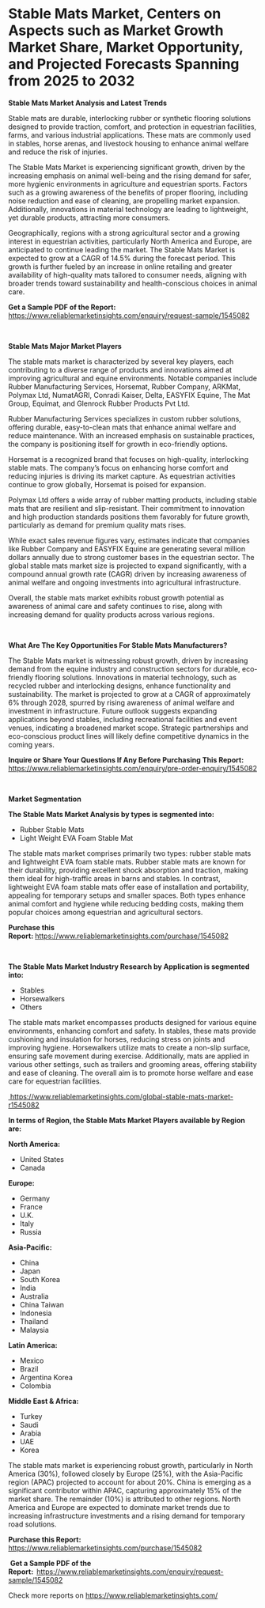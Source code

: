 <p><h1>Stable Mats Market, Centers on Aspects such as Market Growth Market Share, Market Opportunity, and Projected Forecasts Spanning from 2025 to 2032</h1></p><p><strong>Stable Mats Market Analysis and Latest Trends</strong></p>
<p><p>Stable mats are durable, interlocking rubber or synthetic flooring solutions designed to provide traction, comfort, and protection in equestrian facilities, farms, and various industrial applications. These mats are commonly used in stables, horse arenas, and livestock housing to enhance animal welfare and reduce the risk of injuries.</p><p>The Stable Mats Market is experiencing significant growth, driven by the increasing emphasis on animal well-being and the rising demand for safer, more hygienic environments in agriculture and equestrian sports. Factors such as a growing awareness of the benefits of proper flooring, including noise reduction and ease of cleaning, are propelling market expansion. Additionally, innovations in material technology are leading to lightweight, yet durable products, attracting more consumers.</p><p>Geographically, regions with a strong agricultural sector and a growing interest in equestrian activities, particularly North America and Europe, are anticipated to continue leading the market. The Stable Mats Market is expected to grow at a CAGR of 14.5% during the forecast period. This growth is further fueled by an increase in online retailing and greater availability of high-quality mats tailored to consumer needs, aligning with broader trends toward sustainability and health-conscious choices in animal care.</p></p>
<p><strong>Get a Sample PDF of the Report:&nbsp;</strong> <a href="https://www.reliablemarketinsights.com/enquiry/request-sample/1545082?utm_campaign=2538&utm_medium=2&utm_source=Github&utm_content=ia&utm_term=04042025&utm_id=stable-mats">https://www.reliablemarketinsights.com/enquiry/request-sample/1545082</a></p>
<p>&nbsp;</p>
<p><strong>Stable Mats Major Market Players</strong></p>
<p><p>The stable mats market is characterized by several key players, each contributing to a diverse range of products and innovations aimed at improving agricultural and equine environments. Notable companies include Rubber Manufacturing Services, Horsemat, Rubber Company, ARKMat, Polymax Ltd, NumatAGRI, Conradi Kaiser, Delta, EASYFIX Equine, The Mat Group, Equimat, and Glenrock Rubber Products Pvt Ltd.</p><p>Rubber Manufacturing Services specializes in custom rubber solutions, offering durable, easy-to-clean mats that enhance animal welfare and reduce maintenance. With an increased emphasis on sustainable practices, the company is positioning itself for growth in eco-friendly options. </p><p>Horsemat is a recognized brand that focuses on high-quality, interlocking stable mats. The company’s focus on enhancing horse comfort and reducing injuries is driving its market capture. As equestrian activities continue to grow globally, Horsemat is poised for expansion.</p><p>Polymax Ltd offers a wide array of rubber matting products, including stable mats that are resilient and slip-resistant. Their commitment to innovation and high production standards positions them favorably for future growth, particularly as demand for premium quality mats rises.</p><p>While exact sales revenue figures vary, estimates indicate that companies like Rubber Company and EASYFIX Equine are generating several million dollars annually due to strong customer bases in the equestrian sector. The global stable mats market size is projected to expand significantly, with a compound annual growth rate (CAGR) driven by increasing awareness of animal welfare and ongoing investments into agricultural infrastructure.</p><p>Overall, the stable mats market exhibits robust growth potential as awareness of animal care and safety continues to rise, along with increasing demand for quality products across various regions.</p></p>
<p>&nbsp;</p>
<p><strong>What Are The Key Opportunities For Stable Mats Manufacturers?</strong></p>
<p><p>The Stable Mats market is witnessing robust growth, driven by increasing demand from the equine industry and construction sectors for durable, eco-friendly flooring solutions. Innovations in material technology, such as recycled rubber and interlocking designs, enhance functionality and sustainability. The market is projected to grow at a CAGR of approximately 6% through 2028, spurred by rising awareness of animal welfare and investment in infrastructure. Future outlook suggests expanding applications beyond stables, including recreational facilities and event venues, indicating a broadened market scope. Strategic partnerships and eco-conscious product lines will likely define competitive dynamics in the coming years.</p></p>
<p><strong>Inquire or Share Your Questions If Any Before Purchasing This Report:</strong> <a href="https://www.reliablemarketinsights.com/enquiry/pre-order-enquiry/1545082?utm_campaign=2538&utm_medium=2&utm_source=Github&utm_content=ia&utm_term=04042025&utm_id=stable-mats">https://www.reliablemarketinsights.com/enquiry/pre-order-enquiry/1545082</a></p>
<p>&nbsp;</p>
<p><strong>Market Segmentation</strong></p>
<p><strong>The Stable Mats Market Analysis by types is segmented into:</strong></p>
<p><ul><li>Rubber Stable Mats</li><li>Light Weight EVA Foam Stable Mat</li></ul></p>
<p><p>The stable mats market comprises primarily two types: rubber stable mats and lightweight EVA foam stable mats. Rubber stable mats are known for their durability, providing excellent shock absorption and traction, making them ideal for high-traffic areas in barns and stables. In contrast, lightweight EVA foam stable mats offer ease of installation and portability, appealing for temporary setups and smaller spaces. Both types enhance animal comfort and hygiene while reducing bedding costs, making them popular choices among equestrian and agricultural sectors.</p></p>
<p><strong>Purchase this Report:&nbsp;</strong><a href="https://www.reliablemarketinsights.com/purchase/1545082?utm_campaign=2538&utm_medium=2&utm_source=Github&utm_content=ia&utm_term=04042025&utm_id=stable-mats">https://www.reliablemarketinsights.com/purchase/1545082</a></p>
<p>&nbsp;</p>
<p><strong>The Stable Mats Market Industry Research by Application is segmented into:</strong></p>
<p><ul><li>Stables</li><li>Horsewalkers</li><li>Others</li></ul></p>
<p><p>The stable mats market encompasses products designed for various equine environments, enhancing comfort and safety. In stables, these mats provide cushioning and insulation for horses, reducing stress on joints and improving hygiene. Horsewalkers utilize mats to create a non-slip surface, ensuring safe movement during exercise. Additionally, mats are applied in various other settings, such as trailers and grooming areas, offering stability and ease of cleaning. The overall aim is to promote horse welfare and ease care for equestrian facilities.</p></p>
<p><a href="https://www.reliablemarketinsights.com/global-stable-mats-market-r1545082?utm_campaign=2538&utm_medium=2&utm_source=Github&utm_content=ia&utm_term=04042025&utm_id=stable-mats">&nbsp;https://www.reliablemarketinsights.com/global-stable-mats-market-r1545082</a></p>
<p><strong>In terms of Region, the Stable Mats Market Players available by Region are:</strong></p>
<p>
    <p> <strong> North America: </strong>
        <ul>
            <li>United States</li>
            <li>Canada</li>
        </ul>
        </p> 
    <p> <strong> Europe: </strong>
        <ul>
            <li>Germany</li>
            <li>France</li>
            <li>U.K.</li>
            <li>Italy</li>
            <li>Russia</li>
        </ul>
        </p> 
    <p> <strong> Asia-Pacific: </strong>
        <ul>
            <li>China</li>
            <li>Japan</li>
            <li>South Korea</li>
            <li>India</li>
            <li>Australia</li>
            <li>China Taiwan</li>
            <li>Indonesia</li>
            <li>Thailand</li>
            <li>Malaysia</li>
        </ul>
        </p> 
    <p> <strong> Latin America: </strong>
        <ul>
            <li>Mexico</li>
            <li>Brazil</li>
            <li>Argentina Korea</li>
            <li>Colombia</li>
        </ul>
        </p> 
    <p> <strong> Middle East & Africa: </strong>
        <ul>
            <li>Turkey</li>
            <li>Saudi</li>
            <li>Arabia</li>
            <li>UAE</li>
            <li>Korea</li>
        </ul>
    </p>
    </p>
<p><p>The stable mats market is experiencing robust growth, particularly in North America (30%), followed closely by Europe (25%), with the Asia-Pacific region (APAC) projected to account for about 20%. China is emerging as a significant contributor within APAC, capturing approximately 15% of the market share. The remainder (10%) is attributed to other regions. North America and Europe are expected to dominate market trends due to increasing infrastructure investments and a rising demand for temporary road solutions.</p></p>
<p><strong>Purchase this Report: </strong><a href="https://www.reliablemarketinsights.com/purchase/1545082?utm_campaign=2538&utm_medium=2&utm_source=Github&utm_content=ia&utm_term=04042025&utm_id=stable-mats">https://www.reliablemarketinsights.com/purchase/1545082</a></p>
<p>&nbsp;<strong>Get a Sample PDF of the Report:&nbsp;&nbsp;</strong><a href="https://www.reliablemarketinsights.com/enquiry/request-sample/1545082?utm_campaign=2538&utm_medium=2&utm_source=Github&utm_content=ia&utm_term=04042025&utm_id=stable-mats">https://www.reliablemarketinsights.com/enquiry/request-sample/1545082</a></p>
<p><strong></strong></p>
<p>Check more reports on <a href="https://www.reliablemarketinsights.com/?utm_campaign=2538&utm_medium=2&utm_source=Github&utm_content=ia&utm_term=04042025&utm_id=stable-mats">https://www.reliablemarketinsights.com/</a></p>